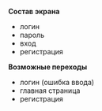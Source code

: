 **Состав экрана**
* логин
* пароль
* вход
* регистрация

**Возможные переходы**
* логин (ошибка ввода)
* главная страница
* регистрация
